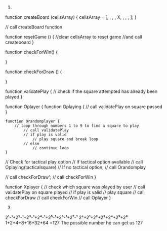 1.
function createBoard (cellsArray) {
    cellsArray = [, , , , X, , , , ];
}

// call createBoard function 

function resetGame () {
    //clear cellsArray to reset game
    //and call createboard
}

function checkForWin() {

}

function checkForDraw () {

}

function validatePlay {
	// check if the square attempted has already been played
}

function Oplayer {
	function Oplaying {
		// call validatePlay on square passed
	}

	function Orandomplayer {
		// loop through numbers 1 to 9 to find a square to play
			// call validatePlay
			// if play is valid
				// play square and break loop
			// else
				// continue loop
	}

// Check for tactical play option
	// If tactical option available
		// call Oplaying(tacticalsquare)
	// If no tactical option, 
		// call Orandomplay

// call checkForDraw';
// call checkForWin
}

function Xplayer {
	// check which square was played by user
	// call validatePlay on square played
	// if play is valid
		// play square
		// call checkForDraw
		// call checkForWin 
		// call Oplayer
}

3.
2¹-¹+2²-¹+2³-¹+2⁴-¹+2⁵-¹+2⁶-¹+2⁷-¹
2°+2¹+2²+2³+2⁴+2⁵+2⁶
1+2+4+8+16+32+64
=127
The possible number he can get us 127

